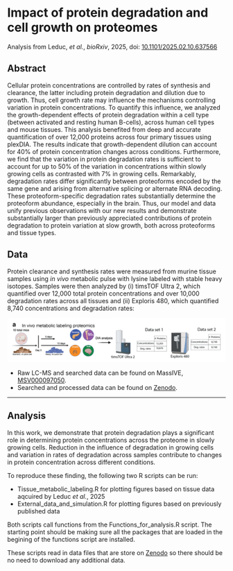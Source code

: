 # Impact of protein degradation and cell growth on proteomes
Analysis from Leduc, *et al.*, *bioRxiv*, 2025, doi: [10.1101/2025.02.10.637566](https://doi.org/10.1101/2025.02.10.637566)

## Abstract
Cellular protein concentrations are controlled by rates of synthesis and clearance, the latter including protein degradation and dilution due to growth. Thus, cell growth rate may influence the mechanisms controlling variation in protein concentrations. To quantify this influence, we analyzed the growth-dependent effects of protein degradation within a cell type (between activated and resting human B-cells), across human cell types and mouse tissues. This analysis benefited from deep and accurate quantification of over 12,000 proteins across four primary tissues using plexDIA. The results indicate that growth-dependent dilution can account for 40% of protein concentration changes across conditions. Furthermore, we find that the variation in protein degradation rates is sufficient to account for up to 50% of the variation in concentrations within slowly growing cells as contrasted with 7% in growing cells. Remarkably, degradation rates differ significantly between proteoforms encoded by the same gene and arising from alternative splicing or alternate RNA decoding. These proteoform-specific degradation rates substantially determine the proteoform abundance, especially in the brain. Thus, our model and data unify previous observations with our new results and demonstrate substantially larger than previously appreciated contributions of protein degradation to protein variation at slow growth, both across proteoforms and tissue types.


## Data
Protein clearance and synthesis rates were measured from murine tissue samples using *in vivo* metabolic pulse with lysine labeled with stable heavy isotopes. Samples were then analyzed by (i) timsTOF Ultra 2, which quantified over 12,000 total protein concentrations and over 10,000 degradation rates across all tissues and (ii) Exploris 480, which quantified 8,740 concentrations and degradation rates:

![](Protein-Degradation-MouseTissues-Datasets.png)

- Raw LC-MS and searched data can be found on MassIVE, [MSV000097050](https://massive.ucsd.edu/ProteoSAFe/dataset.jsp?task=732135590e454112b315f6e610891080).
- Searched and processed data can be found on [Zenodo](https://zenodo.org/records/14827610).

----- 
  

## Analysis 
In this work, we demonstrate that protein degradation plays a significant role in determining protein concentrations across the proteome in slowly growing cells. Reduction in the influence of degradation in growing cells and variation in rates of degradation across samples contribute to changes in protein concentration across different conditions. 

To reproduce these finding, the following two R scripts can be run:
- Tissue_metabolic_labeling.R for plotting figures based on tissue data aqcuired by Leduc *et al.*, 2025
- External_data_and_simulation.R for plotting figures based on previously published data


Both scripts call functions from the Functions_for_analysis.R script. 
The starting point should be making sure all the packages that are loaded in the begining of the functions script are installed.

These scripts read in data files that are store on [Zenodo](https://zenodo.org/records/14827610) so there should be no need to download any additional data.

